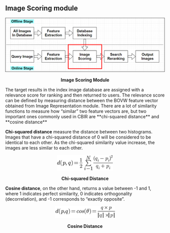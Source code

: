 ## Image Scoring module
<p align="center">
    <img src="https://github.com/khanhducle/khanhducle.github.io/blob/master/images/image_scoring.png">
</p>
<p align="center">
    <b>Image Scoring Module</b>
</p>
The target results in the index image database are assigned with a relevance score for ranking and then returned to users. The relevance score can be defined by measuring distance between the BOVW feature vector obtained from Image Representation module. There are a lot of similarity functions to measure how “similar” two feature vectors are, but two important ones commonly used in CBIR are **chi-squared distance** and **cosine distance**

**Chi-squared distance** measure the distance between two histograms. Images that have a chi-squared distance of 0 will be considered to be identical to each other. As the chi-squared similarity value increase, the images are less similar to each other.
<p align="center">
    <img src="https://github.com/khanhducle/khanhducle.github.io/blob/master/images/distance_metric.png">
</p>
<p align="center">
    <b>Chi-squared Distance</b>
</p>


**Cosine distance**, on the other hand,  returns a value between -1 and 1, where 1 indicates perfect similarity, 0 indicates orthogonality (decorrelation), and -1 corresponds to “exactly opposite”. 

<p align="center">
    <img src="https://github.com/khanhducle/khanhducle.github.io/blob/master/images/distance_metric2.png">
</p>
<p align="center">
    <b>Cosine Distance</b>
</p>
